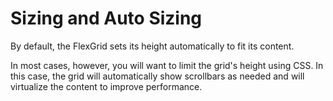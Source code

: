 Sizing and Auto Sizing
======================

By default, the FlexGrid sets its height automatically to fit its content.

In most cases, however, you will want to limit the grid's height using CSS. In this case, the grid will automatically show scrollbars as needed and will virtualize the content to improve performance.